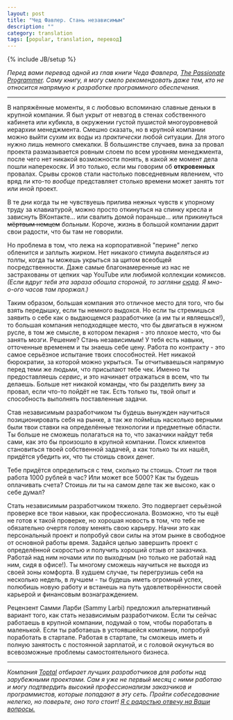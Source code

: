 ```yaml
---
layout: post
title: "Чед Фавлер. Стань независимым"
description: ""
category: translation
tags: [popular, translation, перевод]
---
```

{% include JB/setup %}

*Перед вами перевод одной из глав книги Чеда Фавлера, [The Passionate Programmer](http://www.amazon.com/The-Passionate-Programmer-Remarkable-Development/dp/1934356344). Саму книгу, я могу смело рекомендовать даже тем, кто не относится напрямую к разработке программного обеспечения.*

---

В напряжённые моменты, я с любовью вспоминаю славные деньки в крупной компании. Я был укрыт от невзгод в стенах собственного кабинета или кубикла, в окружении густой пушистой многоуровневой иерархии менеджмента. Смешно сказать, но в крупной компании можно выйти сухим их воды из *практически* любой ситуации. Для этого нужно лишь немного смекалки. В большинстве случаев, вина за провал проекта размазывается ровным слоем по всем уровням менеджмента, после чего нет никакой возможности понять, в какой же момент дела пошли наперекосяк. И это только, если мы говорим об **откровенных** провалах. Срывы сроков стали настолько повседневным явлением, что вряд ли кто-то *вообще* представляет столько времени может занять тот или иной проект.

В те дни когда ты не чувствуешь прилива нежных чувств к упорному труду за клавиатурой, можно просто откинуться на спинку кресла и зависнуть ВКонтакте... или свалить домой пораньше... или прикинуться <s>мёртвым немцем</s> *больным*. Короче, жизнь в большой компании дарит свои радости, что бы там не говорили.

Но проблема в том, что лежа на корпоративной "перине" легко обленится и заплыть жирком. Нет никакого стимула *выделяться из толпы*, когда ты можешь укрыться за щитом всеобщей посредственности. Даже самые благонамеренные из нас не застрахованы от цепких чар YouTube или любимой коллекции комиксов. *(Если вдруг тебя эта зараза обошла стороной, то загляни [сюда](http://developer-life.com/). Я мно-о-ого часов там проржал.)*

Таким образом, большая компания это отличное место для того, что бы взять передышку, если ты немного выдохся. Но если ты стремишься заявить о себе как о выдающемся разработчике (а им ты и являешься!), то большая компания неподходящее место, что бы двигаться в нужном русле, в том же смысле, в котором пекарня - это плохое место, что бы занять мозги. Решение? Стань независимым! У тебя есть навыки, отточенные временем и ты знаешь себе цену. Работа по контракту - это самое серьёзное испытание твоих способностей. Нет никакой бюрократии, за которой можно укрыться. Ты отчитываешься напрямую перед теми же людьми, что присылают тебе чек. Именно ты предоставляешь *сервис*, и это начинает отражаться в всем, что ты делаешь. Больше нет никакой команды, что бы разделить вину за провал, если что-то пойдёт не так. Есть только ты, твой опыт и способность выполнять поставленные задачи.

Став независимым разработчиком ты будешь вынужден научиться позиционировать себя на рынке, а так же поймёшь насколько верными были твои ставки на определённые технологии и предметные области. Ты больше не сможешь полагаться на то, что заказчики найдут тебя сами, как это бы произошло в крупной компании. Поиск клиентов становиться твоей собственной задачей, а как только ты их нашёл, придётся убедить их, что ты стоишь своих денег.

Тебе придётся определиться с тем, сколько ты стоишь. Стоит ли твоя работа 1000 рублей в час? Или может все 5000? Как ты будешь оплачивать счета? Стоишь ли ты на самом деле так же высоко, как о себе думал?

Стать независимым разработчиком тяжело. Это подвергает серьёзной проверке все твои навыки, как профессионала. Возможно, что ты ещё не готов к такой проверке, но хорошая новость в том, что тебе не обязательно очертя голову менять свою карьеру. Начни это как персональный проект и попробуй свои силы на этом рынке в свободное от основной работы время. Задайся целью завершить проект с определённой скоростью и получить хороший отзыв от заказчика. Работай над ним ночами или по выходным (но только не работай над ним, сидя в офисе!). Ты многому сможешь научиться не выходя из своей зоны комфорта. В худшем случае, ты перегрузишь себя на несколько недель, в лучшем - ты будешь иметь огромный успех, полюбишь новую работу и встанешь на путь удовлетворённости своей карьерой и финансовым вознаграждением. 

Рецензент Самми Ларби (Sammy Larbi) предложил альтернативный вариант того, как стать независимым разработчиком. Если ты сейчас работаешь в крупной компании, подумай о том, чтобы поработать в маленькой. Если ты работаешь в устоявшейся компании, попробуй поработать в стартапе. Работая в стартапе, ты сможешь иметь и полную занятость с постоянной зарплатой, и с головой окунуться во всевозможные проблемы самостоятельного бизнеса.

---

*Компания [Toptal](_posts/2014-04-17-go-independent.md) отбирает лучших разработчиков для работы над зарубежными проектами. Сам я уже не первый месяц с ними работаю и могу подтвердить высокий профессионализм заказчиков и программистов, которые попадают в эту сеть. Пройти собеседование нелегко, но поверьте, оно того стоит! <a href="mailto:a.mezhenin@gmail.com">Я с радостью отвечу на Ваши вопросы.</a>*
